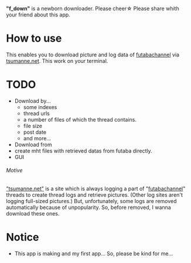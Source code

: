 **"f_down"** 
is a newborn downloader. Please cheer☆ Please share whith your friend about this app.
# How to use
This enables you to download picture and log data of [futabachannel](https://www.2chan.net/) via [tsumanne.net](tsumanne.net).
This work on your terminal.
# TODO
- Download by...
  - some indexes
  - thread urls
  - a number of files of which the thread contains.
  - file size
  - post date
  - and more...
- Download from 
- create mht files with retrieved datas from futaba directly.
- GUI
###### Motive
["tsumanne.net"](tsumanne.net) is a site which is always logging a part of "[futabachannel](https://www.2chan.net/)" threads to create thread logs and retrieve pictures. (Other log sites aren't logging full-sized pictures.)
But, unfortunately, some logs are removed automatically because of unpopularity. So, before removed, I wanna download these ones.
# Notice
- This app is making and my first app... So, please be kind for me...
